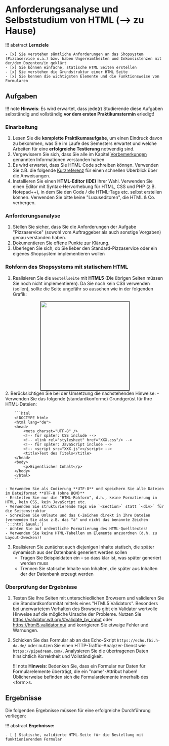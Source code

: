 # Anforderungsanalyse und Selbststudium von HTML (--> zu Hause)

!!! abstract
    **Lernziele**

    - [x] Sie verstehen sämtliche Anforderungen an das Shopsystem (Pizzaservice o.ä.) bzw. haben Ungereimtheiten und Inkonsistenzen mit der/dem Dozenten/in geklärt
    - [x] Sie können einfache, statische HTML Seiten erstellen
    - [x] Sie verstehen die Grundstruktur einer HTML Seite
    - [x] Sie kennen die wichtigsten Elemente und die Funktionsweise von Formularen

## Aufgaben

!!! note
    **Hinweis**: Es wird erwartet, dass jede\(r\) Studierende diese Aufgaben selbständig und vollständig **vor dem ersten Praktikumstermin** erledigt! 

### Einarbeitung 

1. Lesen Sie die **komplette Praktikumsaufgabe**, um einen Eindruck davon zu bekommen, was Sie im Laufe des Semesters erwartet und welche Arbeiten für eine **erfolgreiche Testierung** notwendig sind.
2. Vergewissern Sie sich, dass Sie alle im Kapitel [Vorbemerkungen](vorbemerkung.md) genannten Informationen verstanden haben 
3. Es wird erwartet, dass Sie HTML-Code schreiben können. Verwenden Sie z.B. die folgende [Kurzreferenz](https://websitesetup.org/HTML5-cheat-sheet.pdf) für einen schnellen Überblick über die Anweisungen.
4. Installieren Sie einen **HTML-Editor (IDE)** Ihrer Wahl. Verwenden Sie einen Editor mit Syntax-Hervorhebung für HTML, CSS und PHP (z.B. Notepad++), in dem Sie den Code / die HTML-Tags etc. selbst erstellen können. Verwenden Sie bitte keine "Luxuseditoren", die HTML & Co. verbergen.

### Anforderungsanalyse

1. Stellen Sie sicher, dass Sie die Anforderungen der Aufgabe "Pizzaservice" (sowohl vom Auftraggeber als auch sonstige Vorgaben) genau verstanden haben.
2. Dokumentieren Sie offene Punkte zur Klärung.
3. Überlegen Sie sich, ob Sie lieber den Standard-Pizzaservice oder ein eigenes Shopsystem implementieren wollen

### Rohform des Shopsystems mit statischem HTML

1. Realisieren Sie die `Bestellseite` mit **HTML5** (Die übrigen Seiten müssen Sie noch nicht implementieren). Da Sie noch kein CSS verwenden (sollen), sollte die Seite ungefähr so aussehen wie in der folgenden Grafik:  
<img src="../figures/Bestellung_HTML.png" alt="" style="border: 0.1em solid black; display: block; margin-left: auto; margin-right: auto; width: 20em;"/>
<!--
![](./figures/Bestellung_HTML.png)  
*Rohform der Bestellseite mit HTML - nur Inhalte und Bedienelemente, kein Layout)*
-->
2. Berücksichtigen Sie bei der Umsetzung die nachstehenden Hinweise:
    - Verwenden Sie das folgende (standardkonforme) Grundgerüst für Ihre HTML-Dateien:
  
        ```html  
        <!DOCTYPE html>
        <html lang="de">  
        <head>
            <meta charset="UTF-8" />
            <!-- für später: CSS include -->
            <!-- <link rel="stylesheet" href="XXX.css"/> -->
            <!-- für später: JavaScript include -->
            <!-- <script src="XXX.js"></script> -->
            <title>Text des Titels</title>
        </head>
        <body>
            <p>Eigentlicher Inhalt</p>
        </body>
        </html>
        ```

    - Verwenden Sie als Codierung **UTF-8** und speichern Sie alle Dateien im Dateiformat **UTF-8 (ohne BOM)**
    - Erstellen Sie nur die "HTML-Rohform", d.h., keine Formatierung in HTML, kein CSS, kein JavaScript etc.
    - Verwenden Sie strukturierende Tags wie `<section>` statt `<div>` für die Seitenstruktur
    - Schreiben Sie Umlaute und das €-Zeichen direkt in Ihre Dateien (verwenden Sie also z.B. das "ä" und nicht das benannte Zeichen  `:::html &auml;`)
    - Achten Sie auf ordentliche Formatierung des HTML-Quelltextes! 
    - Verwenden Sie keine HTML-Tabellen um Elemente anzuordnen (d.h. zu Layout-Zwecken)!


3. Realisieren Sie zunächst auch diejenigen Inhalte statisch, die später dynamisch aus der Datenbank generiert werden sollen
    - Tragen Sie Beispieldaten ein – so dass klar ist, was später generiert werden muss 
    - Trennen Sie statische Inhalte von Inhalten, die später aus Inhalten der der Datenbank erzeugt werden

### Überprüfung der Ergebnisse
1. Testen Sie Ihre Seiten mit unterschiedlichen Browsern und validieren Sie die Standardkonformität mittels eines "HTML5 Validators". Besonders bei unerwartetem Verhalten des Browsers gibt ein Validator wertvolle Hinweise auf die mögliche Ursache der Probleme.
Nutzen Sie <https://validator.w3.org/#validate_by_input> oder <https://html5.validator.nu/> und korrigieren Sie etwaige Fehler und Warnungen.

2. Schicken Sie das Formular ab an das Echo-Skript `https://echo.fbi.h-da.de/` oder nutzen Sie einen HTTP-Traffic–Analyzer-Dienst wie `https://pipedream.com/`. Analysieren Sie die übertragenen Daten hinsichtlich Korrektheit und Vollständigkeit.

    !!! note
        **Hinweis**: Bedenken Sie, dass ein Formular nur Daten für Formularelemente überträgt, die ein "name"-Attribut haben! Üblicherweise befinden sich die Formularelemente innerhalb des &lt;form&gt;s.

## Ergebnisse

Die folgenden Ergebnisse müssen für eine erfolgreiche Durchführung vorliegen:

!!! abstract
    __Ergebnisse:__

    - [ ] Statische, validierte HTML-Seite für die Bestellung mit funktionierendem Formular

